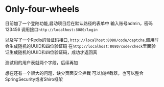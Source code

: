 # Only-four-wheels

目前加了一个登陆功能,启动项目后在默认路径的表单中
输入账号admin，密码123456
调用接口`http://localhost:8080/login`

以及写了一个Redis的验证码接口,
`http://localhost:8080/code/captcha`,调用时会生成随机的UUID和四位验证码
在`http://localhost:8080/code/check`里面验证生成随机的UUID和四位验证码，成功才返回真

测试用的用户表就两个字段，后续再加

想在还有一个很大的问题，缺少页面安全拦截
可以加拦截器，也可以整合SpringSecurity或者Shiro框架